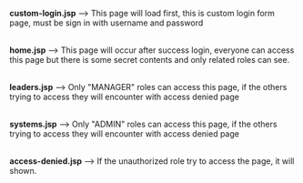 <b>custom-login.jsp</b> --> This page will load first, this is custom login form page, must be sign in with username and password<br><br>

<b>home.jsp</b> --> This page will occur after success login, everyone can access this page but there is some secret contents and only related roles can see.<br><br>

<b>leaders.jsp</b> --> Only "MANAGER" roles can access this page, if the others trying to access they will encounter with access denied page<br><br>

<b>systems.jsp</b> --> Only "ADMIN" roles can access this page, if the others trying to access they will encounter with access denied page<br><br>

<b>access-denied.jsp</b> --> If the unauthorized role try to access the page, it will shown.
